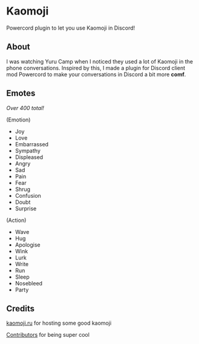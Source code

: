 # Kaomoji
Powercord plugin to let you use Kaomoji in Discord!

## About
I was watching Yuru Camp when I noticed they used a lot of Kaomoji in the phone conversations. Inspired by this, I made a plugin for Discord client mod Powercord to make your conversations in Discord a bit more **comf**. 

## Emotes
*Over 400 total!*

(Emotion)
- Joy
- Love
- Embarrassed
- Sympathy
- Displeased
- Angry
- Sad
- Pain
- Fear
- Shrug
- Confusion
- Doubt
- Surprise 

(Action)
- Wave
- Hug
- Apologise
- Wink
- Lurk
- Write
- Run
- Sleep
- Nosebleed
- Party

## Credits
[kaomoji.ru](http://kaomoji.ru) for hosting some good kaomoji

[Contributors](https://github.com/ohlookitsderpy/kaomoji/graphs/contributors) for being super cool
